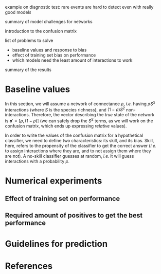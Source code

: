 example on diagnostic test: rare events are hard to detect even with really good models

summary of model challenges for networks

introduction to the confusion matrix

list of problems to solve
- baseline values and response to bias
- effect of training set bias on performance
- which models need the least amount of interactions to work

summary of the results

# Baseline values 

In this section, we will assume a network of connectance $\rho$, *i.e.* having
$\rho S^2$ interactions (where $S$ is the species richness), and $(1-\rho) S^2$
non-interactions. Therefore, the vector describing the *true* state of the
network is $\mathbf{o}' = [\rho, (1-\rho)]$ (we can safely drop the $S^2$ terms,
as we will work on the confusion matrix, which ends up expressing *relative*
values).

In order to write the values of the confusion matrix for a hypothetical
classifier, we need to define two characteristics: its skill, and its bias.
Skill, here, refers to the propensity of the classifier to get the correct
answer (*i.e.* to assign interactions where they are, and to not assign them
where they are not). A no-skill classifier guesses at random, *i.e.* it will
guess interactions with a probability $\rho$.

# Numerical experiments

## Effect of training set on performance

## Required amount of positives to get the best performance

# Guidelines for prediction

# References